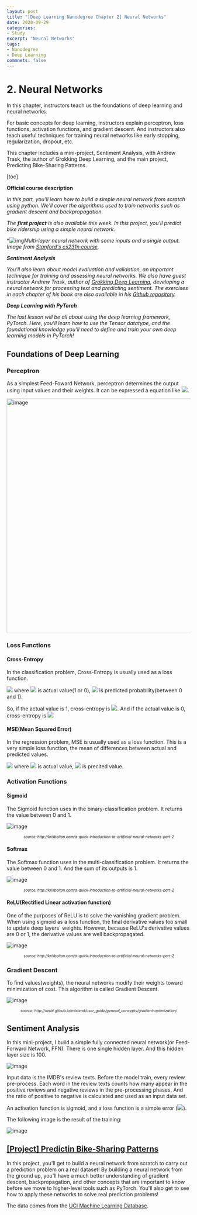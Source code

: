 ```yaml
---
layout: post
title: "[Deep Learning Nanodegree Chapter 2] Neural Networks"
date: 2020-09-29
categories:
- Study
excerpt: "Neural Networks"
tags:
- Nanodegree
- Deep Learning
commnets: false
---
```


# 2. Neural Networks

In this chapter, instructors teach us the foundations of deep learning and neural networks. 

For basic concepts for deep learning, instructors explain perceptron, loss functions, activation functions, and gradient descent. And instructors also teach useful techniques for training neural networks like early stopping, regularization, dropout, etc.

This chapter includes a mini-project, Sentiment Analysis, with Andrew Trask, the author of Grokking Deep Learning, and the main project, Predicting Bike-Sharing Patterns.

[toc]

**Official course description**

*In this part, you'll learn how to build a simple neural network from  scratch using python. We'll cover the algorithms used to train networks  such as gradient descent and backpropagation.*

*The **first project** is also available this week. In this project, you'll predict bike ridership using a simple neural network.*

*![img](https://video.udacity-data.com/topher/2018/September/5b96d3c7_screen-shot-2018-09-10-at-1.27.33-pm/screen-shot-2018-09-10-at-1.27.33-pm.png)*Multi-layer neural network with some inputs and a single output. Image from [Stanford's cs231n course](http://cs231n.github.io/convolutional-networks/).*

***Sentiment Analysis***

*You'll also learn about model evaluation and validation, an important technique for training and assessing neural networks. We also have  guest instructor Andrew Trask, author of [Grokking Deep Learning](https://www.manning.com/books/grokking-deep-learning), developing a neural network for processing text and predicting  sentiment. The exercises in each chapter of his book are also available  in his [Github repository](https://github.com/iamtrask/Grokking-Deep-Learning).*

***Deep Learning with PyTorch***

*The last lesson will be all about using the deep learning framework,  PyTorch. Here, you'll learn how to use the Tensor datatype, and the  foundational knowledge you'll need to define and train your own deep  learning models in PyTorch!*

## Foundations of Deep Learning

### Perceptron

As a simplest Feed-Foward Network, perceptron determines the output using input values and their weights. It can be expressed a equation like <img src="https://render.githubusercontent.com/render/math?math=w_1x_1 + w_2x_2 + b = y">.

<img width="642" alt="image" src="https://user-images.githubusercontent.com/8471958/97819429-53e53a80-1c5d-11eb-9403-733343393d43.png">

### Loss Functions

#### Cross-Entropy

In the classification problem, Cross-Entropy is usually used as a loss function. 

<img src="https://render.githubusercontent.com/render/math?math=CE = -(ylog(p) + 1(1-y)log(1-p))"> where <img src="https://render.githubusercontent.com/render/math?math=y"> is actual value(1 or 0), <img src="https://render.githubusercontent.com/render/math?math=p"> is predicted probability(between 0 and 1).

So, if the actual value is 1, cross-entropy is <img src="https://render.githubusercontent.com/render/math?math=-log(p)">. And if the actual value is 0, cross-entropy is <img src="https://render.githubusercontent.com/render/math?math=-log(1-p)">

#### MSE(Mean Squared Error)

In the regression problem, MSE is usually used as a loss function. This is a very simple loss function, the mean of differences between actual and predicted values.

<img src="https://render.githubusercontent.com/render/math?math=MSE = {{1}\over{n}} \Sigma^n_{i=1} {(Y_i - \hat{Y_i})}^2"> where <img src="https://render.githubusercontent.com/render/math?math=Y_i"> is actual value, <img src="https://render.githubusercontent.com/render/math?math=\hat{Y_i}"> is precited value.

### Activation Functions

#### Sigmoid

The Sigmoid function uses in the binary-classification problem. It returns the value between 0 and 1.

![image](https://user-images.githubusercontent.com/8471958/97820526-75492500-1c63-11eb-91fc-31c6a6c7ab4d.png)

<center><i><p style="font-size:10px">source: http://krisbolton.com/a-quick-introduction-to-artificial-neural-networks-part-2</p></i></center>

#### Softmax

The Softmax function uses in the multi-classification problem. It returns the value between 0 and 1. And the sum of its outputs is 1.

![image](https://user-images.githubusercontent.com/8471958/97819805-b7706780-1c5f-11eb-99c0-fe0f5c144078.png)

<center><i><p style="font-size:10px">source: http://krisbolton.com/a-quick-introduction-to-artificial-neural-networks-part-2</p></i></center>

#### ReLU(Rectified Linear activation function)

One of the purposes of ReLU is to solve the vanishing gradient problem. When using sigmoid as a loss function, the final derivative values too small to update deep layers' weights. However, because ReLU's derivative values are 0 or 1, the derivative values are well backpropagated.

![image](https://user-images.githubusercontent.com/8471958/97820504-5f3b6480-1c63-11eb-94bd-5bd7f5b65aa8.png)

<center><i><p style="font-size:10px">source: http://krisbolton.com/a-quick-introduction-to-artificial-neural-networks-part-2</p></i></center>

### Gradient Descent

To find values(weights), the neural networks modify their weights toward minimization of cost. This algorithm is called Gradient Descent.

![image](https://user-images.githubusercontent.com/8471958/97820364-b1c85100-1c62-11eb-9d78-58db029eca83.png)

<center><i><p style="font-size:10px">source: http://rasbt.github.io/mlxtend/user_guide/general_concepts/gradient-optimization/</p></i></center>

## Sentiment Analysis

In this mini-project, I build a simple fully connected neural network(or Feed-Forward Network, FFN). There is one single hidden layer. And this hidden layer size is 100.

![image](https://user-images.githubusercontent.com/8471958/97820653-fef8f280-1c63-11eb-9db1-fc84b85ccb32.png)

Input data is the IMDB's review texts. Before the model train, every review pre-process. Each word in the review texts counts how many appear in the positive reviews and negative reviews in the pre-processing phases. And the ratio of positive to negative is calculated and used as an input data set.

An activation function is sigmoid, and a loss function is a simple error (<img src="https://render.githubusercontent.com/render/math?math=\hat{y} -y">).

The following image is the result of the training:

![image](https://user-images.githubusercontent.com/8471958/97820892-1e444f80-1c65-11eb-8f7b-5d267cf7700d.png)

## [[Project] Predictin Bike-Sharing Patterns](https://github.com/madigun697/udacity-nanodegree/tree/master/Deep%20Learning%20Nano%20Degree/2.%20Neural%20Networks/Project%201.%20Predicting%20Bike-Sharing%20Patterns)

In this project, you'll get to build a neural network from scratch to carry out a prediction problem on a real dataset! By building a neural  network from the ground up, you'll have a much better understanding of  gradient descent, backpropagation, and other concepts that are important to know before we move to higher-level tools such as PyTorch. You'll  also get to see how to apply these networks to solve real prediction  problems!

The data comes from the [UCI Machine Learning Database](https://archive.ics.uci.edu/ml/datasets/Bike+Sharing+Dataset).

